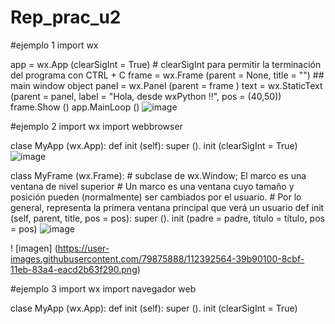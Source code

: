 # Rep_prac_u2
#ejemplo 1 import wx

app = wx.App (clearSigInt = True) # clearSigInt para permitir la terminación del programa con CTRL + C frame = wx.Frame (parent = None, title = "") ## main window object panel = wx.Panel (parent = frame ) text = wx.StaticText (parent = panel, label = "Hola, desde wxPython !!", pos = (40,50)) frame.Show () app.MainLoop ()
![image](https://user-images.githubusercontent.com/79875888/112391316-53594900-8cbd-11eb-953d-d4e8cad7c27c.png)

#ejemplo 2 import wx import webbrowser

clase MyApp (wx.App): def init (self): super (). init (clearSigInt = True)
![image](https://user-images.githubusercontent.com/79875888/112392934-dc717f80-8cbf-11eb-9ac5-15b0a9b8e346.png)

class MyFrame (wx.Frame): # subclase de wx.Window; El marco es una ventana de nivel superior # Un marco es una ventana cuyo tamaño y posición pueden (normalmente) ser cambiados por el usuario. # Por lo general, representa la primera ventana principal que verá un usuario def init (self, parent, title, pos = pos): super (). init (padre = padre, título = título, pos = pos)
![image](https://user-images.githubusercontent.com/79875888/112393114-2ce8dd00-8cc0-11eb-903a-da0206c0c14f.png)

! [imagen] (https://user-images.githubusercontent.com/79875888/112392564-39b90100-8cbf-11eb-83a4-eacd2b63f290.png)

#ejemplo 3 import wx import navegador web

clase MyApp (wx.App): def init (self): super (). init (clearSigInt = True)
